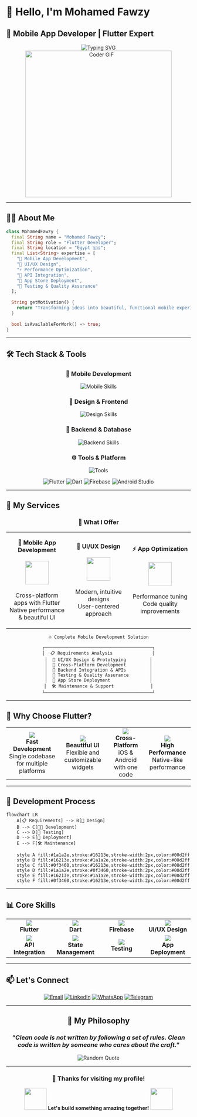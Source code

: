 # 👋 Hello, I'm Mohamed Fawzy
## 🚀 Mobile App Developer | Flutter Expert

<div align="center">
  <img src="https://readme-typing-svg.herokuapp.com?font=Fira+Code&size=22&duration=3000&pause=1000&color=2196F3&center=true&vCenter=true&width=600&lines=📱+Mobile+App+Developer;🎨+UI%2FUX+Designer;💻+Flutter+Expert;⚡+Performance+Optimizer;🚀+Innovation+Driven" alt="Typing SVG" />
</div>

<div align="center">
  <img src="https://media.giphy.com/media/SWoSkN6DxTszqIKEqv/giphy.gif" alt="Coder GIF" width="400">
</div>

---

## 🧑‍💻 About Me

```dart
class MohamedFawzy {
  final String name = "Mohamed Fawzy";
  final String role = "Flutter Developer";
  final String location = "Egypt 🇪🇬";
  final List<String> expertise = [
    "📱 Mobile App Development",
    "🎨 UI/UX Design",
    "⚡ Performance Optimization",
    "🔗 API Integration",
    "🚀 App Store Deployment",
    "🧪 Testing & Quality Assurance"
  ];
  
  String getMotivation() {
    return "Transforming ideas into beautiful, functional mobile experiences 🚀";
  }
  
  bool isAvailableForWork() => true;
}
```



---

## 🛠️ Tech Stack & Tools

<div align="center">

### 📱 Mobile Development
<img src="https://skillicons.dev/icons?i=flutter,dart" alt="Mobile Skills" />

### 🎨 Design & Frontend
<img src="https://skillicons.dev/icons?i=figma,xd,css,html" alt="Design Skills" />

### 🔧 Backend & Database
<img src="https://skillicons.dev/icons?i=firebase,supabase,sqlite" alt="Backend Skills" />

### ⚙️ Tools & Platform
<img src="https://skillicons.dev/icons?i=git,github,vscode,androidstudio,postman" alt="Tools" />

</div>

<div align="center">

![Flutter](https://img.shields.io/badge/Flutter-02569B?style=for-the-badge&logo=flutter&logoColor=white)
![Dart](https://img.shields.io/badge/Dart-0175C2?style=for-the-badge&logo=dart&logoColor=white)
![Firebase](https://img.shields.io/badge/Firebase-039BE5?style=for-the-badge&logo=Firebase&logoColor=white)
![Android Studio](https://img.shields.io/badge/Android%20Studio-3DDC84?style=for-the-badge&logo=android-studio&logoColor=white)

</div>

---

## 🎯 My Services

<div align="center">

### 💼 What I Offer

<table>
<tr>
<td align="center" width="33%">

**📱 Mobile App Development**
<br><br>
<img src="https://img.icons8.com/color/96/000000/flutter.png" width="64"/>
<br><br>
Cross-platform apps with Flutter
<br>
Native performance & beautiful UI

</td>
<td align="center" width="33%">

**🎨 UI/UX Design**
<br><br>
<img src="https://img.icons8.com/color/96/000000/figma--v1.png" width="64"/>
<br><br>
Modern, intuitive designs
<br>
User-centered approach

</td>
<td align="center" width="33%">

**⚡ App Optimization**
<br><br>
<img src="https://img.icons8.com/color/96/000000/speed.png" width="64"/>
<br><br>
Performance tuning
<br>
Code quality improvements

</td>
</tr>
</table>

</div>

<div align="center">

```
🔥 Complete Mobile Development Solution

┌─────────────────────────────────────────┐
│  📋 Requirements Analysis               │
│  🎨 UI/UX Design & Prototyping         │
│  📱 Cross-Platform Development         │
│  🔗 Backend Integration & APIs         │
│  🧪 Testing & Quality Assurance        │
│  🚀 App Store Deployment               │
│  🛠️ Maintenance & Support              │
└─────────────────────────────────────────┘
```

</div>

---

## 🌟 Why Choose Flutter?

<div align="center">

<table>
<tr>
<td align="center">
<img src="https://img.icons8.com/color/48/000000/speed.png"/>
<br><strong>Fast Development</strong>
<br>Single codebase for multiple platforms
</td>
<td align="center">
<img src="https://img.icons8.com/color/48/000000/design.png"/>
<br><strong>Beautiful UI</strong>
<br>Flexible and customizable widgets
</td>
<td align="center">
<img src="https://img.icons8.com/color/48/000000/mobile-phone.png"/>
<br><strong>Cross-Platform</strong>
<br>iOS & Android with one code
</td>
<td align="center">
<img src="https://img.icons8.com/color/48/000000/rocket.png"/>
<br><strong>High Performance</strong>
<br>Native-like performance
</td>
</tr>
</table>

</div>

---

## 🚀 Development Process

```mermaid
flowchart LR
    A[📋 Requirements] --> B[🎨 Design]
    B --> C[👨‍💻 Development]
    C --> D[🧪 Testing]
    D --> E[🚀 Deployment]
    E --> F[🛠️ Maintenance]
    
    style A fill:#1a1a2e,stroke:#16213e,stroke-width:2px,color:#00d2ff
    style B fill:#16213e,stroke:#1a1a2e,stroke-width:2px,color:#00d2ff
    style C fill:#0f3460,stroke:#16213e,stroke-width:2px,color:#00d2ff
    style D fill:#1a1a2e,stroke:#0f3460,stroke-width:2px,color:#00d2ff
    style E fill:#16213e,stroke:#1a1a2e,stroke-width:2px,color:#00d2ff
    style F fill:#0f3460,stroke:#16213e,stroke-width:2px,color:#00d2ff
```

---





## 📊 Core Skills

<div align="center">

<table>
<tr>
<td align="center" width="25%">
<img src="https://img.icons8.com/color/64/000000/flutter.png"/>
<br><strong>Flutter</strong>
</td>
<td align="center" width="25%">
<img src="https://img.icons8.com/color/64/000000/dart.png"/>
<br><strong>Dart</strong>
</td>
<td align="center" width="25%">
<img src="https://img.icons8.com/color/64/000000/firebase.png"/>
<br><strong>Firebase</strong>
</td>
<td align="center" width="25%">
<img src="https://img.icons8.com/color/64/000000/figma--v1.png"/>
<br><strong>UI/UX Design</strong>
</td>
</tr>
<tr>
<td align="center" width="25%">
<img src="https://img.icons8.com/color/64/000000/api-settings.png"/>
<br><strong>API Integration</strong>
</td>
<td align="center" width="25%">
<img src="https://img.icons8.com/color/64/000000/database.png"/>
<br><strong>State Management</strong>
</td>
<td align="center" width="25%">
<img src="https://img.icons8.com/color/64/000000/test-tube.png"/>
<br><strong>Testing</strong>
</td>
<td align="center" width="25%">
<img src="https://img.icons8.com/color/64/000000/rocket.png"/>
<br><strong>App Deployment</strong>
</td>
</tr>
</table>

</div>

---

## 📫 Let's Connect

<div align="center">

[![Email](https://img.shields.io/badge/Email-D14836?style=for-the-badge&logo=gmail&logoColor=white&color=ea4335)](mailto:mofawzy.com7@gmail.com)
[![LinkedIn](https://img.shields.io/badge/LinkedIn-0077B5?style=for-the-badge&logo=linkedin&logoColor=white)](https://www.linkedin.com/in/mohamed-fawzy-02388729b)
[![WhatsApp](https://img.shields.io/badge/WhatsApp-25D366?style=for-the-badge&logo=whatsapp&logoColor=white)](https://wa.me/201068808559)
[![Telegram](https://img.shields.io/badge/Telegram-2CA5E0?style=for-the-badge&logo=telegram&logoColor=white)](https://t.me/mofawzy2004)

</div>

---

<div align="center">

## 💭 My Philosophy

### *"Clean code is not written by following a set of rules. Clean code is written by someone who cares about the craft."*

<img src="https://quotes-github-readme.vercel.app/api?type=horizontal&theme=dark" alt="Random Quote" />

---

### 🎉 Thanks for visiting my profile!

<img src="https://media.giphy.com/media/LnQjpWaON8nhr21vNW/giphy.gif" width="60"> **Let's build something amazing together!** <img src="https://media.giphy.com/media/LnQjpWaON8nhr21vNW/giphy.gif" width="60">



</div>

